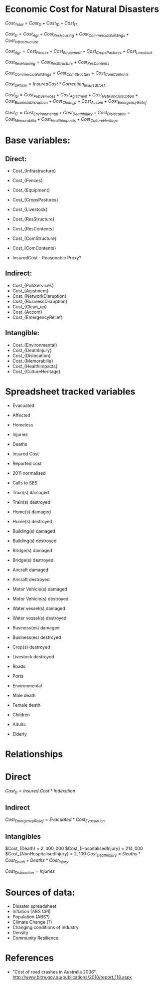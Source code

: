 

# Economic Cost for Natural Disasters


$Cost_{Total} = Cost_{D} + Cost_{ID} + Cost_{IT}$


$Cost_{D} = Cost_{Agr} + Cost_{ResHousing} + Cost_{CommercialBuildings} + Cost_{Infrastructure}$

$Cost_{Agr} = Cost_{Fences} + Cost_{Equipment} + Cost_{CropsPastures} + Cost_{Livestock}$

$Cost_{ResHousing} = Cost_{ResStructure} + Cost_{ResContents}$

$Cost_{CommercialBuildings} = Cost_{ComStructure} + Cost_{ComContents}$


$Cost_{DProxy} = InsuredCost * Correction_{InsuredCost}$



$Cost_{ID} = Cost_{PubServices} + Cost_{Agistment} + Cost_{NetworkDisruption} + Cost_{BusinessDisruption} + Cost_{Clean_up} + Cost_{Accom} + Cost_{EmergencyRelief}$


$Cost_{IT} = Cost_{Environmental} + Cost_{DeathInjury} + Cost_{Dislocation} + Cost_{Memorabilia} + Cost_{HealthImpacts} + Cost_{CultureHeritage}$


# Base variables:

## Direct:

* Cost_{Infrastructure}
* Cost_{Fences}
* Cost_{Equipment}
* Cost_{CropsPastures}
* Cost_{Livestock}
* Cost_{ResStructure}
* Cost_{ResContents}
* Cost_{ComStructure}
* Cost_{ComContents}

* InsuredCost - Reasonable Proxy?


## Indirect:

* Cost_{PubServices}
* Cost_{Agistment}
* Cost_{NetworkDisruption}
* Cost_{BusinessDisruption}
* Cost_{Clean_up}
* Cost_{Accom}
* Cost_{EmergencyRelief}


## Intangible:

* Cost_{Environmental} 
* Cost_{DeathInjury} 
* Cost_{Dislocation} 
* Cost_{Memorabilia} 
* Cost_{HealthImpacts} 
* Cost_{CultureHeritage}


# Spreadsheet tracked variables

* Evacuated
* Affected
* Homeless
* Injuries
* Deaths
* Insured Cost
* Reported cost
* 2011 normalised
* Calls to SES

* Train(s) damaged
* Train(s) destroyed
* Home(s) damaged
* Home(s) destroyed
* Building(s) damaged
* Building(s) destroyed
* Bridge(s) damaged
* Bridge(s) destroyed
* Aircraft damaged
* Aircraft destroyed
* Motor Vehicle(s) damaged
* Motor Vehicle(s) destroyed
* Water vessel(s) damaged
* Water vessel(s) destroyed
* Business(es) damaged
* Business(es) destroyed
* Crop(s) destroyed
* Livestock destroyed
* Roads
* Ports

* Environmental

* Male death
* Female death
* Children
* Adults
* Elderly

# Relationships

# Direct

$Cost_{D} = Insured.Cost * Indexation$


## Indirect

$Cost_{EmergencyRelief} = Evacuated * Cost_{Evacuation}$


## Intangibles


$Cost_{Death} = $2,400,000$
$Cost_{HospitalisedInjury} = $214,000$
$Cost_{NonHospitalisedInjury} = $2,100$
$Cost_{DeathInjury} = Deaths * Cost_{Death} + Deaths * Cost_{Injury}$

$Cost_{Dislocation} = Injuries$


# Sources of data:

* Disaster spreadsheet
* Inflation (ABS CPI)
* Population (ABS?)
* Climate Change (?)
* Changing conditions of industry
* Density
* Community Resilience



# References


* "Cost of road crashes in Australia 2006", http://www.bitre.gov.au/publications/2010/report_118.aspx 



